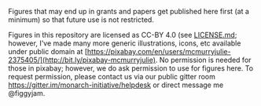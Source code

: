 Figures that may end up in grants and papers get published here first (at a minimum) so that future use is not restricted.

Figures in this repository are licensed as CC-BY 4.0 (see [LICENSE.md](LICENSE.md); however, I've made many more generic illustrations, icons, etc  available under public domain at [https://pixabay.com/en/users/mcmurryjulie-2375405/](http://bit.ly/pixabay-mcmurryjulie). No permission is needed for those in pixabay; however, we do ask permission to use for figures here. To request permission, please contact us via our public gitter room https://gitter.im/monarch-initiative/helpdesk or direct message me @figgyjam. 
